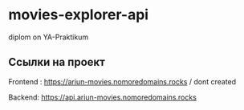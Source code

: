 # movies-explorer-api
diplom on YA-Praktikum

## Ссылки на проект

Frontend : https://ariun-movies.nomoredomains.rocks / dont created

Backend: https://api.ariun-movies.nomoredomains.rocks
